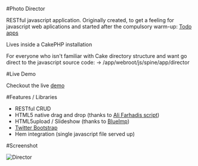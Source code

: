 #Photo Director

RESTful javascript application.
Originally created, to get a feeling for javascript web aplications and started after the compulsory warm-up: [Todo apps](http://app.webpremiere.de)

Lives inside a CakePHP installation

For everyone who isn't familiar with Cake directory structure and want go direct to the javascript source code:
-> /app/webroot/js/spine/app/director


#Live Demo

Checkout the live [demo](http://gap.webpremiere.de)

#Features / Libraries

* RESTful CRUD
* HTML5 native drag and drop (thanks to [Ali Farhadis script](http://farhadi.ir/))
* HTML5upload / Slideshow (thanks to [BlueImp](https://github.com/blueimp))
* [Twitter Bootstrap](http://twitter.github.com)
* Hem integration (single javascript file served up)

#Screenshot

![Director](https://lh5.googleusercontent.com/-ichiLNQKNn4/UVDcxA3qT6I/AAAAAAAALiU/cvRw43jimyI/s646/screenshot_20130326.gif)